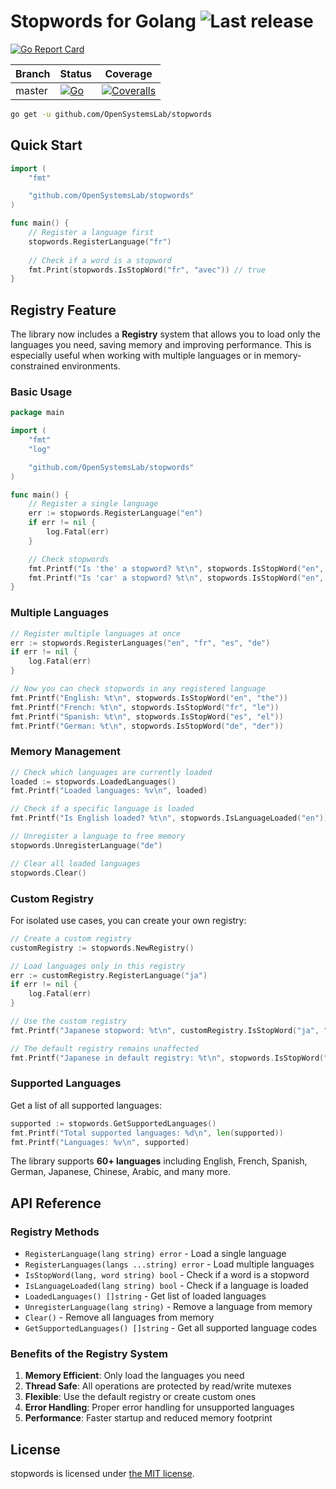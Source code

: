 # Stopwords for Golang ![Last release](https://img.shields.io/github/release/OpenSystemsLab/stopwords.svg)

[![Go Report Card](https://goreportcard.com/badge/github.com/OpenSystemsLab/stopwords)](https://goreportcard.com/report/github.com/OpenSystemsLab/stopwords)

| Branch | Status                                                                                                                                                | Coverage                                                                                                                                         |
| ------ | ----------------------------------------------------------------------------------------------------------------------------------------------------- | ------------------------------------------------------------------------------------------------------------------------------------------------ |
| master | [![Go](https://github.com/OpenSystemsLab/stopwords/actions/workflows/go.yml/badge.svg)](https://github.com/OpenSystemsLab/stopwords/actions/workflows/go.yml) | [![Coveralls](https://img.shields.io/coveralls/OpenSystemsLab/stopwords/master.svg)](https://coveralls.io/github/OpenSystemsLab/stopwords?branch=master) |

```sh
go get -u github.com/OpenSystemsLab/stopwords
```

## Quick Start

```go
import (
    "fmt"

    "github.com/OpenSystemsLab/stopwords"
)

func main() {
    // Register a language first
    stopwords.RegisterLanguage("fr")
    
    // Check if a word is a stopword
    fmt.Print(stopwords.IsStopWord("fr", "avec")) // true
}
```

## Registry Feature

The library now includes a **Registry** system that allows you to load only the languages you need, saving memory and improving performance. This is especially useful when working with multiple languages or in memory-constrained environments.

### Basic Usage

```go
package main

import (
    "fmt"
    "log"

    "github.com/OpenSystemsLab/stopwords"
)

func main() {
    // Register a single language
    err := stopwords.RegisterLanguage("en")
    if err != nil {
        log.Fatal(err)
    }

    // Check stopwords
    fmt.Printf("Is 'the' a stopword? %t\n", stopwords.IsStopWord("en", "the"))
    fmt.Printf("Is 'car' a stopword? %t\n", stopwords.IsStopWord("en", "car"))
}
```

### Multiple Languages

```go
// Register multiple languages at once
err := stopwords.RegisterLanguages("en", "fr", "es", "de")
if err != nil {
    log.Fatal(err)
}

// Now you can check stopwords in any registered language
fmt.Printf("English: %t\n", stopwords.IsStopWord("en", "the"))
fmt.Printf("French: %t\n", stopwords.IsStopWord("fr", "le"))
fmt.Printf("Spanish: %t\n", stopwords.IsStopWord("es", "el"))
fmt.Printf("German: %t\n", stopwords.IsStopWord("de", "der"))
```

### Memory Management

```go
// Check which languages are currently loaded
loaded := stopwords.LoadedLanguages()
fmt.Printf("Loaded languages: %v\n", loaded)

// Check if a specific language is loaded
fmt.Printf("Is English loaded? %t\n", stopwords.IsLanguageLoaded("en"))

// Unregister a language to free memory
stopwords.UnregisterLanguage("de")

// Clear all loaded languages
stopwords.Clear()
```

### Custom Registry

For isolated use cases, you can create your own registry:

```go
// Create a custom registry
customRegistry := stopwords.NewRegistry()

// Load languages only in this registry
err := customRegistry.RegisterLanguage("ja")
if err != nil {
    log.Fatal(err)
}

// Use the custom registry
fmt.Printf("Japanese stopword: %t\n", customRegistry.IsStopWord("ja", "の"))

// The default registry remains unaffected
fmt.Printf("Japanese in default registry: %t\n", stopwords.IsStopWord("ja", "の"))
```

### Supported Languages

Get a list of all supported languages:

```go
supported := stopwords.GetSupportedLanguages()
fmt.Printf("Total supported languages: %d\n", len(supported))
fmt.Printf("Languages: %v\n", supported)
```

The library supports **60+ languages** including English, French, Spanish, German, Japanese, Chinese, Arabic, and many more.

## API Reference

### Registry Methods

- `RegisterLanguage(lang string) error` - Load a single language
- `RegisterLanguages(langs ...string) error` - Load multiple languages
- `IsStopWord(lang, word string) bool` - Check if a word is a stopword
- `IsLanguageLoaded(lang string) bool` - Check if a language is loaded
- `LoadedLanguages() []string` - Get list of loaded languages
- `UnregisterLanguage(lang string)` - Remove a language from memory
- `Clear()` - Remove all languages from memory
- `GetSupportedLanguages() []string` - Get all supported language codes

### Benefits of the Registry System

1. **Memory Efficient**: Only load the languages you need
2. **Thread Safe**: All operations are protected by read/write mutexes
3. **Flexible**: Use the default registry or create custom ones
4. **Error Handling**: Proper error handling for unsupported languages
5. **Performance**: Faster startup and reduced memory footprint

## License

stopwords is licensed under [the MIT license](LICENSE.md).
